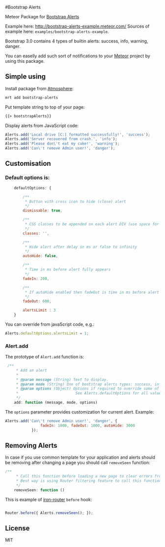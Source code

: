 #Bootstrap Alerts

Meteor Package for [Bootstrap Alerts](http://getbootstrap.com/components/#alerts)

Example here: http://bootstrap-alerts-example.meteor.com/ Sources of example here: ```examples/bootstrap-alerts-example```.

Bootstrap 3.0 contains 4 types of builtin alerts: success, info, warning, danger.

You can easelly add such sort of notifications to your [Meteor](https://meteor.com) project by using this package.

## Simple using

Install package from [Atmosphere](https://atmosphere.meteor.com/wtf/app):

```sh
mrt add bootstrap-alerts
```

Put template string to top of your page: 

```html
{{> bootstrapAlerts}}
```
Display alerts from JavaScript code:

```javascript
Alerts.add('Local drive [C:] formatted successfully!', 'success');
Alerts.add('Server recovered from crash.', 'info');
Alerts.add('Please don\'t eat my cake!', 'warning');
Alerts.add('Can\'t remove Admin user!', 'danger');
```

## Customisation

### Default options is:

```javascript
    defaultOptions: {

        /**
         * Button with cross icon to hide (close) alert
         */
        dismissable: true,

        /**
         * CSS classes to be appended on each alert DIV (use space for separator)
         */
        classes: '',

        /**
         * Hide alert after delay in ms or false to infinity
         */
        autoHide: false,

        /**
         * Time in ms before alert fully appears
         */
        fadeIn: 200,

        /**
         * If autoHide enabled then fadeOut is time in ms before alert disappears
         */
        fadeOut: 600,

        alertsLimit : 3
    }
```
You can override from javaScript code, e.g.:

```javascript
Alerts.defaultOptions.alertsLimit = 1;
```

### Alert.add

The prototype of ```Alert.add``` function is:

```javascript
 /**
     * Add an alert
     *
     * @param message (String) Text to display.
     * @param mode (String) One of bootstrap alerts types: success, info, warning, danger
     * @param options (Object) Options if required to override some of default ones.
     *                          See Alerts.defaultOptions for all values.
     */
    add: function (message, mode, options)
```


The ```options``` parameter provides customization for current alert. Example:

```javascript
Alerts.add('Can\'t remove Admin user!', 'danger', {
                fadeIn: 1000, fadeOut: 1000, autoHide: 3000
            });
```

## Removing Alerts

In case if you use common template for your application and alerts should be removing after changing a page you should call ``` removeSeen ``` function:

```javascript 
/**
     * Call this function before loading a new page to clear errors from previous page
     * Best way is using Router filtering feature to call this function
     */
    removeSeen: function ()
```

This is example of [iron-router](https://github.com/EventedMind/iron-router#using-hooks) ```before``` hook:

```javascript 

Router.before({ Alerts.removeSeen(); });

```

## License

MIT
